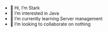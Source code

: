 - 👋 Hi, I’m Stark  
- 👀 I’m interested in Java
- 🌱 I’m currently learning Server management
- 💞️ I’m looking to collaborate on nothing

<!---
stages/stages is a ✨ special ✨ repository because its `README.md` (this file) appears on your GitHub profile.
You can click the Preview link to take a look at your changes.
--->
